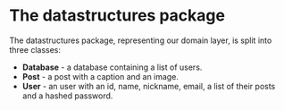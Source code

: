 # The datastructures package

The datastructures package, representing our domain layer, is split into three classes:

- **Database** - a database containing a list of users.
- **Post** - a post with a caption and an image.
- **User** - an user with an id, name, nickname, email, a list of their posts and a hashed password.
